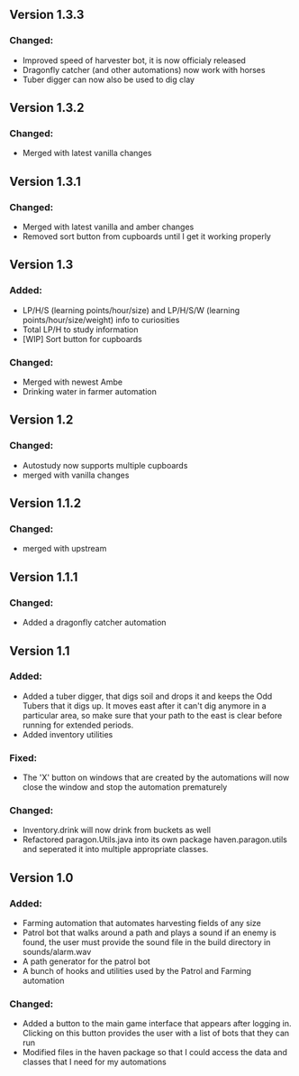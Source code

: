 ## Version 1.3.3
### Changed:
- Improved speed of harvester bot, it is now officialy released
- Dragonfly catcher (and other automations) now work with horses
- Tuber digger can now also be used to dig clay

## Version 1.3.2
### Changed:
- Merged with latest vanilla changes

## Version 1.3.1
### Changed:
- Merged with latest vanilla and amber changes
- Removed sort button from cupboards until I get it working properly

## Version 1.3
### Added:
- LP/H/S (learning points/hour/size) and LP/H/S/W (learning points/hour/size/weight) info to curiosities
- Total LP/H to study information
- [WIP] Sort button for cupboards

### Changed:
- Merged with newest Ambe
- Drinking water in farmer automation

## Version 1.2
### Changed:
- Autostudy now supports multiple cupboards
- merged with vanilla changes

## Version 1.1.2
### Changed:
- merged with upstream

## Version 1.1.1
### Changed:
- Added a dragonfly catcher automation

## Version 1.1
### Added:
- Added a tuber digger, that digs soil and drops it and keeps the Odd Tubers that it digs up. It moves east after it can't dig
  anymore in a particular area, so make sure that your path to the east is clear before running for extended periods.
- Added inventory utilities

### Fixed:
- The 'X' button on windows that are created by the automations will now close the window and stop the automation prematurely

### Changed:
- Inventory.drink will now drink from buckets as well
- Refactored paragon.Utils.java into its own package haven.paragon.utils and seperated it into multiple
  appropriate classes.
 


## Version 1.0
### Added:
- Farming automation that automates harvesting fields of any size
- Patrol bot that walks around a path and plays a sound if an enemy is found, 
the user must provide the sound file in the build directory in sounds/alarm.wav
- A path generator for the patrol bot	
- A bunch of hooks and utilities used by the Patrol and Farming automation

### Changed: 
- Added a button to the main game interface that appears after logging in. Clicking on this 
button provides the user with a list of bots that they can run
- Modified files in the haven package so that I could access the data and classes that I need 
for my automations
